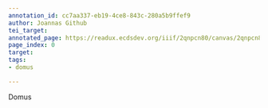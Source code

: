 ```yaml
---
annotation_id: cc7aa337-eb19-4ce8-843c-280a5b9ffef9
author: Joannas Github
tei_target: 
annotated_page: https://readux.ecdsdev.org/iiif/2qnpcn80/canvas/2qnpcn80_00000001.jpg
page_index: 0
target: 
tags:
- domus

---
```

<p>Domus</p>